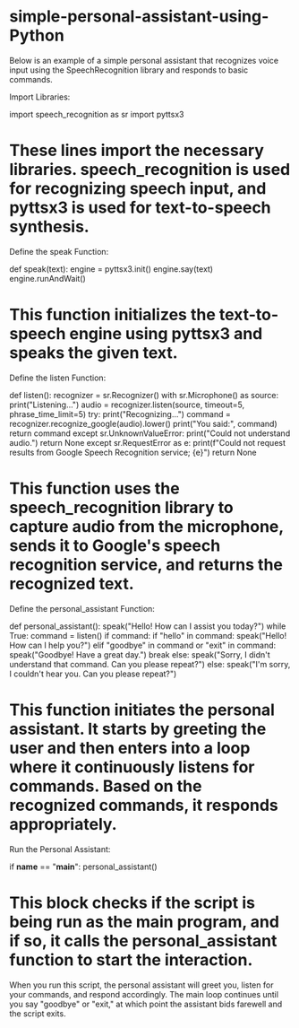 # simple-personal-assistant-using-Python
Below is an example of a simple personal assistant that recognizes voice input using the SpeechRecognition library and responds to basic commands.


Import Libraries:

import speech_recognition as sr
import pyttsx3

# These lines import the necessary libraries. speech_recognition is used for recognizing speech input, and pyttsx3 is used for text-to-speech synthesis.

Define the speak Function:

def speak(text):
    engine = pyttsx3.init()
    engine.say(text)
    engine.runAndWait()
# This function initializes the text-to-speech engine using pyttsx3 and speaks the given text.

Define the listen Function:

def listen():
    recognizer = sr.Recognizer()
    with sr.Microphone() as source:
        print("Listening...")
        audio = recognizer.listen(source, timeout=5, phrase_time_limit=5)
    try:
        print("Recognizing...")
        command = recognizer.recognize_google(audio).lower()
        print("You said:", command)
        return command
    except sr.UnknownValueError:
        print("Could not understand audio.")
        return None
    except sr.RequestError as e:
        print(f"Could not request results from Google Speech Recognition service; {e}")
        return None
# This function uses the speech_recognition library to capture audio from the microphone, sends it to Google's speech recognition service, and returns the recognized text.

Define the personal_assistant Function:

def personal_assistant():
    speak("Hello! How can I assist you today?")
    while True:
        command = listen()
        if command:
            if "hello" in command:
                speak("Hello! How can I help you?")
            elif "goodbye" in command or "exit" in command:
                speak("Goodbye! Have a great day.")
                break
            else:
                speak("Sorry, I didn't understand that command. Can you please repeat?")
        else:
            speak("I'm sorry, I couldn't hear you. Can you please repeat?")
# This function initiates the personal assistant. It starts by greeting the user and then enters into a loop where it continuously listens for commands. Based on the recognized commands, it responds appropriately.

Run the Personal Assistant:

if __name__ == "__main__":
    personal_assistant()
# This block checks if the script is being run as the main program, and if so, it calls the personal_assistant function to start the interaction.

When you run this script, the personal assistant will greet you, listen for your commands, and respond accordingly. The main loop continues until you say "goodbye" or "exit," at which point the assistant bids farewell and the script exits.

